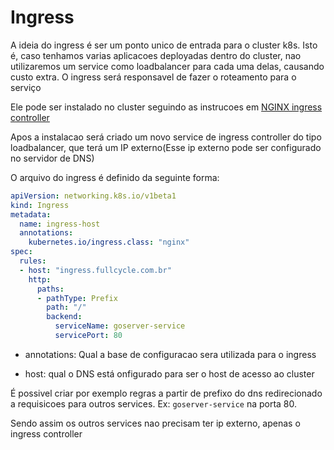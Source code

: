# Ingress

A ideia do ingress é ser um ponto unico de entrada para o cluster k8s.
Isto é, caso tenhamos varias aplicacoes deployadas dentro do cluster, nao utilizaremos um service como loadbalancer para cada uma delas, causando custo extra. O ingress será responsavel de fazer o roteamento para o serviço

Ele pode ser instalado no cluster seguindo as instrucoes em [NGINX ingress controller](https://kubernetes.github.io/ingress-nginx/deploy/)

Apos a instalacao será criado um novo service de ingress controller do tipo loadbalancer, que terá um IP externo(Esse ip externo pode ser configurado no servidor de DNS)

O arquivo do ingress é definido da seguinte forma:

```yml
apiVersion: networking.k8s.io/v1beta1
kind: Ingress 
metadata:
  name: ingress-host
  annotations:
    kubernetes.io/ingress.class: "nginx"
spec:
  rules:
  - host: "ingress.fullcycle.com.br"
    http:
      paths:
      - pathType: Prefix
        path: "/"
        backend:
          serviceName: goserver-service
          servicePort: 80
```

- annotations: Qual a base de configuracao sera utilizada para o ingress

- host: qual o DNS está onfigurado para ser o host de acesso ao cluster

É possivel criar por exemplo regras a partir de prefixo do dns redirecionado a requisicoes para outros services. Ex: `goserver-service` na porta 80.

Sendo assim os outros services nao precisam ter ip externo, apenas o ingress controller

